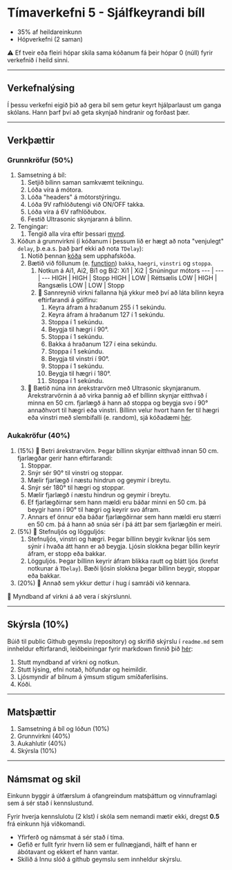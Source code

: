 # Tímaverkefni 5 - Sjálfkeyrandi bíll

- 35% af heildareinkunn
- Hópverkefni (2 saman)

:warning: Ef tveir eða fleiri hópar skila sama kóðanum fá þeir hópar 0 (núll) fyrir verkefnið í heild sinni.

---

## Verkefnalýsing 

Í þessu verkefni eigið þið að gera bíl sem getur keyrt hjálparlaust um ganga skólans. Hann þarf því að geta skynjað hindranir og forðast þær.

---

## Verkþættir

### Grunnkröfur (50%)

1. Samsetning á bíl:
   1. Setjið bílinn saman samkvæmt teikningu.
   1. Lóða víra á mótora.
   1. Lóða "headers" á mótorstýringu.
   1. Lóða 9V rafhlöðutengi við ON/OFF takka.
   1. Lóða víra á 6V rafhlöðubox.
   1. Festið Ultrasonic skynjarann á bílinn.
2. Tengingar:
   1. Tengið alla víra eftir þessari [mynd](https://raw.githubusercontent.com/VESM1VS/AFANGI/main/Myndir/V23_Lokaverkefni_K2_bill.png).
3. Kóðun á grunnvirkni (í kóðanum í þessum lið er hægt að nota "venjulegt" `delay`, þ.e.a.s. það þarf ekki að nota `TDelay`):
   1. Notið þennan [kóða](https://github.com/VESM1VS/AFANGI/blob/main/Kodi/Lokaverkefni_K2_bill_init.ino) sem upphafskóða. 
   2. Bætið við föllunum (e. [function](https://docs.arduino.cc/learn/programming/functions)) `bakka`, `haegri`, `vinstri` og `stoppa`.
      1. Notkun á Ai1, Ai2, Bi1 og Bi2:
          Xi1 | Xi2 | Snúningur mótors
            --- | --- | ---
            HIGH | HIGH | Stopp
            HIGH | LOW | Réttsælis
            LOW | HIGH | Rangsælis
            LOW | LOW | Stopp
       2. :movie_camera: Sannreynið virkni fallanna hjá ykkur með því að láta bílinn keyra eftirfarandi á gólfinu:
          1. Keyra áfram á hraðanum 255 í 1 sekúndu.
          1. Keyra áfram á hraðanum 127 í 1 sekúndu.
          1. Stoppa í 1 sekúndu.
          1. Beygja til hægri í 90°.
          1. Stoppa í 1 sekúndu.
          1. Bakka á hraðanum 127 í eina sekúndu.
          1. Stoppa í 1 sekúndu.
          1. Beygja til vinstri í 90°.
          1. Stoppa í 1 sekúndu.
          1. Beygja til hægri í 180°.
          1. Stoppa í 1 sekúndu.
   3. :movie_camera: Bætið núna inn árekstrarvörn með Ultrasonic skynjaranum. Árekstrarvörnin á að virka þannig að ef bíllinn skynjar eitthvað í minna en 50 cm. fjarlægð á hann að stoppa og beygja svo í 90° annaðhvort til hægri eða vinstri. Bíllinn velur hvort hann fer til hægri eða vinstri með slembifalli (e. random), sjá kóðadæmi [hér](https://www.arduino.cc/reference/en/language/functions/random-numbers/random/).

### Aukakröfur (40%)

1. (15%) :movie_camera: Betri árekstrarvörn. Þegar bíllinn skynjar eitthvað innan 50 cm. fjarlægðar gerir hann eftirfarandi:
   1. Stoppar.
   2. Snýr sér 90° til vinstri og stoppar.
   3. Mælir fjarlægð í næstu hindrun og geymir í breytu.
   4. Snýr sér 180° til hægri og stoppar.
   5. Mælir fjarlægð í næstu hindrun og geymir í breytu.
   6. Ef fjarlægðirnar sem hann mældi eru báðar minni en 50 cm. þá beygir hann í 90° til hægri og keyrir svo áfram.
   7. Annars ef önnur eða báðar fjarlægðirnar sem hann mældi eru stærri en 50 cm. þá á hann að snúa sér í þá átt þar sem fjarlægðin er meiri. 
2. (5%) :movie_camera: Stefnuljós og lögguljós:
   1. Stefnuljós, vinstri og hægri. Þegar bíllinn beygir kviknar ljós sem sýnir í hvaða átt hann er að beygja. Ljósin slokkna þegar bíllin keyrir áfram, er stopp eða bakkar.
   1. Lögguljós. Þegar bíllinn keyrir áfram blikka rautt og blátt ljós (krefst notkunar á `TDelay`). Bæði ljósin slokkna þegar bíllinn beygir, stoppar eða bakkar.
3. (20%) :movie_camera: Annað sem ykkur dettur í hug í samráði við kennara.

:movie_camera: Myndband af virkni á að vera í skýrslunni.

---

## Skýrsla (10%)
Búið til public Github geymslu (repository) og skrifið skýrslu í `readme.md` sem innheldur eftirfarandi, leiðbeiningar fyrir markdown finnið þið [hér](https://github.com/VESM1VS/AFANGI/blob/main/Kennsluefni/skyrslugerd.md): 

1. Stutt myndband af virkni og notkun. 
2. Stutt lýsing, efni notað, höfundar og heimildir.
3. Ljósmyndir af bílnum á ýmsum stigum smíðaferlisins.
4. Kóði.

--- 

## Matsþættir

1. Samsetning á bíl og lóðun (10%)
2. Grunnvirkni (40%)
3. Aukahlutir (40%) 
4. Skýrsla (10%)

---

## Námsmat og skil
Einkunn byggir á útfærslum á ofangreindum matsþáttum og vinnuframlagi sem á sér stað í kennslustund.

Fyrir hverja kennslulotu (2 klst) í skóla sem nemandi mætir ekki, dregst **0.5** frá einkunn hjá viðkomandi.

- Yfirferð og námsmat á sér stað í tíma.
- Gefið er fullt fyrir hvern lið sem er fullnægjandi, hálft ef hann er ábótavant og ekkert ef hann vantar.
- Skilið á Innu slóð á github geymslu sem innheldur skýrslu.
